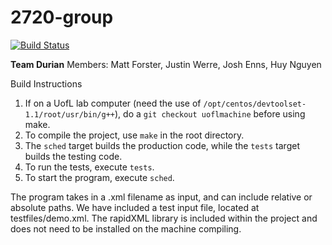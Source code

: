 2720-group
==========
[![Build Status](https://travis-ci.org/forstermatth/2720-group.png?branch=master)](https://travis-ci.org/forstermatth/2720-group)


__Team Durian__
Members: Matt Forster, Justin Werre, Josh Enns, Huy Nguyen

Build Instructions
  1. If on a UofL lab computer (need the use of `/opt/centos/devtoolset-1.1/root/usr/bin/g++`), do a `git checkout uoflmachine` before using make.
  2. To compile the project, use `make` in the root directory.
  2. The `sched` target builds the production code, while the `tests` target builds the testing
code.
  3. To run the tests, execute `tests`.
  4. To start the program, execute `sched`.
  

The program takes in a .xml filename as input, and can include relative or absolute paths. We have included a test input file, located at testfiles/demo.xml.
The rapidXML library is included within the project and does not need to be installed on the machine compiling.
